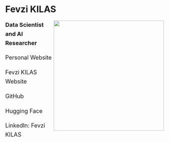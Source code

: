 # Fevzi KILAS


<!-- WARNING: THIS FILE WAS AUTOGENERATED! DO NOT EDIT! -->

<div align="center">

<img src="https://media0.giphy.com/media/v1.Y2lkPTc5MGI3NjExcHlyNjdxamhyYXh3dWQ5ZXdocjAyczU4bmFhbjdmZWs0eGNiZmUyYSZlcD12MV9pbnRlcm5hbF9naWZfYnlfaWQmY3Q9Zw/z3jet2s1HeEy4/giphy.gif" align="right" width="350px">

</div>

<div align="left" style="font-size: 18px; line-height: 1.6;">

<p>

<strong>Data Scientist and AI Researcher</strong>
</p>

<p>

<a href="https://niexche.github.io" style="font-size: 18px; text-decoration: none;">Personal
Website</a>
</p>

<p>

<a href="https://fevzikilas.github.io" style="font-size: 18px; text-decoration: none;">Fevzi
KILAS Website</a>
</p>

<p>

<a href="https://github.com/fevzikilas" style="font-size: 18px; text-decoration: none;">GitHub</a>
</p>

<p>

<a href="https://huggingface.co/nieche" style="font-size: 18px; text-decoration: none;">Hugging
Face</a>
</p>

<p>

LinkedIn:
<a href="https://www.linkedin.com/in/fevzikilas" style="font-size: 18px; text-decoration: none;">Fevzi
KILAS</a>
</p>

</div>
